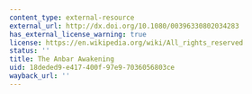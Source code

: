 ```yaml
---
content_type: external-resource
external_url: http://dx.doi.org/10.1080/00396330802034283
has_external_license_warning: true
license: https://en.wikipedia.org/wiki/All_rights_reserved
status: ''
title: The Anbar Awakening
uid: 18deded9-e417-400f-97e9-7036056803ce
wayback_url: ''
---
```

